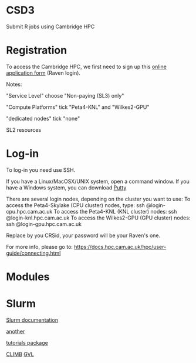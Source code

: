 # CSD3
Submit R jobs using Cambridge HPC

# Registration

To access the Cambridge HPC, we first need to sign up this [online application form](https://www.hpc.cam.ac.uk/applications-access-research-computing-services) (Raven login).

Notes:

"Service Level" choose "Non-paying (SL3) only"

"Compute Platforms" tick "Peta4-KNL" and "Wilkes2-GPU"

"dedicated nodes" tick "none"

SL2 resources


# Log-in

To log-in you need use SSH.

If you have a Linux/MacOSX/UNIX system, open a command window.
If you have a Windows system, you can download [Putty](https://www.putty.org/)

There are several login nodes, depending on the cluster you want to use: 
  To access the Peta4-Skylake (CPU cluster) nodes, type:
    ssh <username>@login-cpu.hpc.cam.ac.uk
  To access the Peta4-KNL (KNL cluster) nodes:
    ssh <username>@login-knl.hpc.cam.ac.uk
  To access the Wilkes2-GPU (GPU cluster) nodes:
    ssh <username>@login-gpu.hpc.cam.ac.uk

Replace <username> by you CRSid, your password will be your Raven's one.
  
For more info, please go to: https://docs.hpc.cam.ac.uk/hpc/user-guide/connecting.html

# Modules


# Slurm

[Slurm documentation](https://slurm.schedmd.com/documentation.html)

[another](https://modules.readthedocs.io/en/latest/module.html)



[tutorials package](https://education.rstudio.com/blog/2020/09/delivering-learnr-tutorials-in-a-package/)

[CLIMB](https://bryn.climb.ac.uk/user/login/?next=/)
[GVL](https://www.gvl.org.au/about/)
